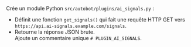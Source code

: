 Crée un module Python `src/autobot/plugins/ai_signals.py` :
- Définit une fonction `get_signals()` qui fait une requête HTTP GET vers `https://api.ai-signals.example.com/signals`.  
- Retourne la réponse JSON brute.  
Ajoute un commentaire unique `# PLUGIN_AI_SIGNALS`.
